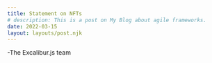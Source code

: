 ```yaml
---
title: Statement on NFTs
# description: This is a post on My Blog about agile frameworks.
date: 2022-03-15
layout: layouts/post.njk
---
```




-The Excalibur.js team
